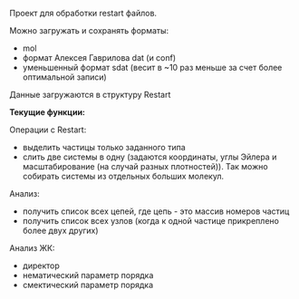 Проект для обработки restart файлов.

Можно загружать и сохранять форматы:
- mol
- формат Алексея Гаврилова dat (и conf)
- уменьшенный формат sdat (весит в ~10 раз меньше за счет более оптимальной записи)

Данные загружаются в структуру Restart

**Текущие функции:**

Операции с Restart:
- выделить частицы только заданного типа
- слить две системы в одну (задаются координаты, углы Эйлера и масштабирование (на случай разных плотностей)). Так можно собирать системы из отдельных больших молекул.

Анализ:
- получить список всех цепей, где цепь - это массив номеров частиц
- получить список всех узлов (когда к одной частице прикреплено более двух других)

Анализ ЖК:
- директор
- нематический параметр порядка
- смектический параметр порядка
